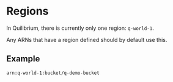# Regions

In Quilibrium, there is currently only one region: `q-world-1`.

Any ARNs that have a region defined should by default use this.

## Example
`arn:q-world-1:bucket/q-demo-bucket`